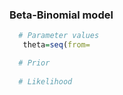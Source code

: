### Beta-Binomial model

```R
  # Parameter values 
   theta=seq(from=

  # Prior
  
  # Likelihood


```
